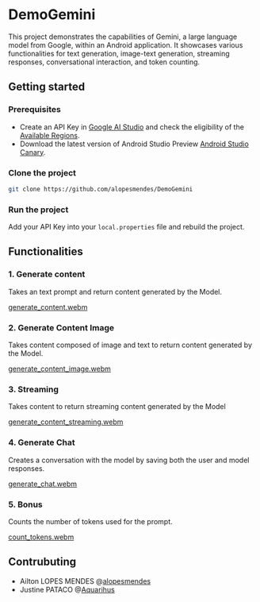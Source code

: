 # DemoGemini

This project demonstrates the capabilities of Gemini, a large language model from Google, within an Android application. It showcases various functionalities for text generation, image-text generation, streaming responses, conversational interaction, and token counting.

## Getting started
### Prerequisites
- Create an API Key in [Google AI Studio](https://aistudio.google.com/app/apikey) and check the eligibility of the [Available Regions](https://ai.google.dev/gemini-api/docs/available-regions).
- Download the latest version of Android Studio Preview [Android Studio Canary](https://developer.android.com/studio/preview).

### Clone the project
```bash
git clone https://github.com/alopesmendes/DemoGemini
```
### Run the project
Add your API Key into your `local.properties` file and rebuild the project.

## Functionalities

### 1. Generate content
Takes an text prompt and return content generated by the Model.

[generate_content.webm](https://github.com/alopesmendes/DemoGemini/assets/56479133/d1559c82-456e-4397-83e3-db6203259927)

### 2. Generate Content Image
Takes content composed of image and text to return content generated by the Model.

[generate_content_image.webm](https://github.com/alopesmendes/DemoGemini/assets/56479133/6ca79839-fb5b-43f9-b4fd-8b7b3b0f7d83)      

### 3. Streaming
Takes content to return streaming content generated by the Model

[generate_content_streaming.webm](https://github.com/alopesmendes/DemoGemini/assets/56479133/1376478f-d181-428b-9c2a-7ea32798e2b9)

### 4. Generate Chat
Creates a conversation with the model by saving both the user and model responses.

[generate_chat.webm](https://github.com/alopesmendes/DemoGemini/assets/56479133/564ba070-7238-4709-9f15-5e580f762616)

### 5. Bonus
Counts the number of tokens used for the prompt.

[count_tokens.webm](https://github.com/alopesmendes/DemoGemini/assets/56479133/46d6b5a4-0cee-4fff-b1fb-7b9b181d2467)

## Contrubuting 
- Ailton LOPES MENDES @[alopesmendes](https://github.com/alopesmendes)
- Justine PATACO @[Aquarihus](https://github.com/Aquarihus)


